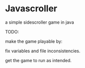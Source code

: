 # Javascroller

a simple sidescroller game in java

TODO:

make the game playable by:

fix variables and file inconsistencies.

get the game to run as intended.
